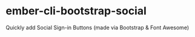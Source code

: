 # ember-cli-bootstrap-social
Quickly add Social Sign-in Buttons (made via Bootstrap &amp; Font Awesome)
